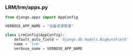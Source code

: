 ### **LRM/lrm/apps.py**
```python
from django.apps import AppConfig

VERBOSE_APP_NAME = "设备资源管理"

class LrmConfig(AppConfig):
    default_auto_field = 'django.db.models.BigAutoField'
    name = 'lrm'
    verbose_name = VERBOSE_APP_NAME

```

